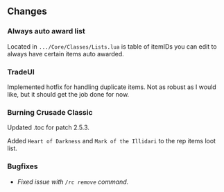 ## Changes

### Always auto award list

Located in `.../Core/Classes/Lists.lua` is table of itemIDs you can edit to always have certain items auto awarded.

### TradeUI

Implemented hotfix for handling duplicate items.
Not as robust as I would like, but it should get the job done for now.

### Burning Crusade Classic

Updated .toc for patch 2.5.3.

Added `Heart of Darkness` and `Mark of the Illidari` to the rep items loot list.


### Bugfixes

* *Fixed issue with `/rc remove` command.*
